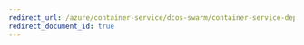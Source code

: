 ```yaml
---
redirect_url: /azure/container-service/dcos-swarm/container-service-deployment
redirect_document_id: true
---
```

